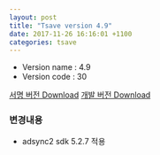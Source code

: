 ```yaml
---
layout: post
title: "Tsave version 4.9"
date: 2017-11-26 16:16:01 +1100
categories: tsave 
---
```


- Version name : 4.9
- Version code : 30

[서명 버전 Download](https://storage.googleapis.com/tsave-e8595.appspot.com/TSave_4.9_signed.apk)
[개발 버전 Download](https://storage.googleapis.com/tsave-e8595.appspot.com/TSave_4.9_test.apk)

### 변경내용 
- adsync2 sdk 5.2.7 적용